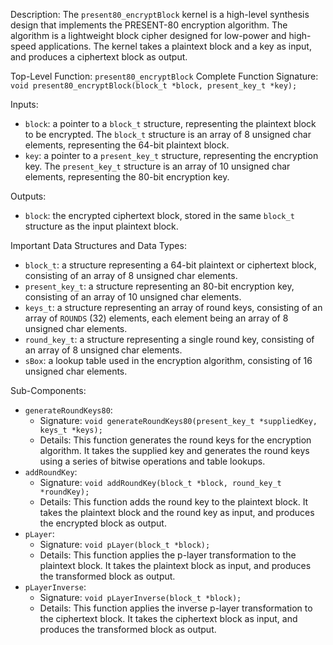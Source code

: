Description:
The `present80_encryptBlock` kernel is a high-level synthesis design that implements the PRESENT-80 encryption algorithm. The algorithm is a lightweight block cipher designed for low-power and high-speed applications. The kernel takes a plaintext block and a key as input, and produces a ciphertext block as output.

Top-Level Function: `present80_encryptBlock`
Complete Function Signature: `void present80_encryptBlock(block_t *block, present_key_t *key);`

Inputs:
- `block`: a pointer to a `block_t` structure, representing the plaintext block to be encrypted. The `block_t` structure is an array of 8 unsigned char elements, representing the 64-bit plaintext block.
- `key`: a pointer to a `present_key_t` structure, representing the encryption key. The `present_key_t` structure is an array of 10 unsigned char elements, representing the 80-bit encryption key.

Outputs:
- `block`: the encrypted ciphertext block, stored in the same `block_t` structure as the input plaintext block.

Important Data Structures and Data Types:
- `block_t`: a structure representing a 64-bit plaintext or ciphertext block, consisting of an array of 8 unsigned char elements.
- `present_key_t`: a structure representing an 80-bit encryption key, consisting of an array of 10 unsigned char elements.
- `keys_t`: a structure representing an array of round keys, consisting of an array of `ROUNDS` (32) elements, each element being an array of 8 unsigned char elements.
- `round_key_t`: a structure representing a single round key, consisting of an array of 8 unsigned char elements.
- `sBox`: a lookup table used in the encryption algorithm, consisting of 16 unsigned char elements.

Sub-Components:
- `generateRoundKeys80`:
    - Signature: `void generateRoundKeys80(present_key_t *suppliedKey, keys_t *keys);`
    - Details: This function generates the round keys for the encryption algorithm. It takes the supplied key and generates the round keys using a series of bitwise operations and table lookups.
- `addRoundKey`:
    - Signature: `void addRoundKey(block_t *block, round_key_t *roundKey);`
    - Details: This function adds the round key to the plaintext block. It takes the plaintext block and the round key as input, and produces the encrypted block as output.
- `pLayer`:
    - Signature: `void pLayer(block_t *block);`
    - Details: This function applies the p-layer transformation to the plaintext block. It takes the plaintext block as input, and produces the transformed block as output.
- `pLayerInverse`:
    - Signature: `void pLayerInverse(block_t *block);`
    - Details: This function applies the inverse p-layer transformation to the ciphertext block. It takes the ciphertext block as input, and produces the transformed block as output.
